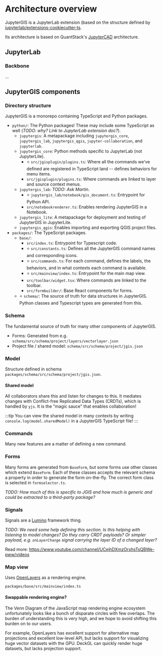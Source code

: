 # Architecture overview

JupyterGIS is a JupyterLab extension (based on the structure defined by
[jupyterlab/extensions-cookiecutter-ts](https://github.com/jupyterlab/extension-cookiecutter-ts).

Its architecture is based on QuantStack's
[JupyterCAD](https://github.com/QuantStack/JupyterCAD) architecture.


## JupyterLab

### Backbone

...


## JupyterGIS components

### Directory structure

JupyterGIS is a monorepo containing TypeScript and Python packages.

* `python/`: The Python packages! These may include some TypeScript as well (_TODO: why?
  Link to JupyterLab extension doc?_).
  * `jupytergis`: A metapackage including `jupytergis_core`, `jupytergis_lab`,
    `jupytergis_qgis`, `jupyter-collaboration`, and `jupyterlab`.
  * `jupytergis_core`: Python methods specific to JupyterLab (not JupyterLite).
    * :star: `src/jgisplugin/plugins.ts`: Where all the commands we've defined are
      registered in TypeScript land -- defines behaviors for menu items.
    * `src/jgisplugin/plugins.ts`: Where commands are linked to layer and source context
      menus.
  * `jupytergis_lab`: _TODO: Ask Martin_.
    * :star: `jupytergis_lab/notebook/gis_document.ts`: Entrypoint for Python API.
    * `src/notebookrenderer.ts`: Enables rendering JupyterGIS in a Notebook.
  * `jupytergis_lite`: A metapackage for deployment and testing of JupyterGIS in
    JupyterLite.
  * `jupytergis_qgis`: Enables importing and exporting QGIS project files.
* `packages/`: The TypeScript packages.
  * `base/`: 
    * `src/index.ts`: Entrypoint for Typescript code.
    * :star: `src/constants.ts`: Defines all the JupyterGIS command names and
      corresponding icons.
    * :star: `src/commands.ts`: For each command, defines the labels, the behaviors, and
      in what contexts each command is available.
    * :star: `src/mainview/index.ts`: Entrypoint for the main map view.
    * `src/toolbar/widget.tsx`: Where commands are linked to the toolbar.
    * `src/formbuilder/`: Base React components for forms.
  * :star: `schema/`: The source of truth for data structures in JupyterGIS. Python
    classes and Typescript types are generated from this.


### Schema

The fundamental source of truth for many other components of JupyterGIS.

* Forms: Generated from e.g. `schema/src/schema/project/layers/vectorlayer.json`
* Project file / shared model: `schema/src/schema/project/jgis.json`


### Model

Structure defined in schema `packages/schema/src/schema/project/jgis.json`.


#### Shared model

All collaborators share this and listen for changes to this. It mediates changes with
Conflict-free Replicated Data Types (CRDTs), which is handled by `yjs`. It is the "magic
sauce" that enables collaboration!

:::tip
You can view the shared model in many contexts by writing
`console.log(model.sharedModel)` in a JupyterGIS TypeScript file!
:::


### Commands

Many new features are a matter of defining a new command.


### Forms

Many forms are generated from `BaseForm`, but some forms use other classes which extend
`BaseForm`. Each of these classes accepts the relevant schema a property in order to
generate the form on-the-fly. The correct form class is selected in `formselector.ts`.

_TODO: How much of this is specific to JGIS and how much is generic and could be
extracted to a third-party package?_


### Signals

Signals are a [Lumino](https://lumino.readthedocs.io/en/latest/api/index.html) framework thing.

_TODO: We need some help defining this section. Is this helping with listening to model
changes? Do they carry CRDT payloads? Or simpler payload, e.g. `onLayerChange` signal
carrying the layer ID of a changed layer?_

Read more: https://www.youtube.com/channel/UCejhDXmzOrxhsTsQBWe-pww/videos


### Map view

Uses [OpenLayers](https://openlayers.org/doc/) as a rendering engine.


`packages/base/src/mainview/index.ts`


#### Swappable rendering engine?

The Venn Diagram of the JavaScript map rendering engine ecosystem unfortunately looks
like a bunch of disparate circles with few overlaps. The burden of understanding this is
very high, and we hope to avoid shifting this burden on to our users.

For example, OpenLayers has excellent support for alternative map projections and
excellent low-level API, but lacks support for visualizing huge vector datasets with the
GPU. DeckGL can quickly render huge datasets, but lacks projection support.
